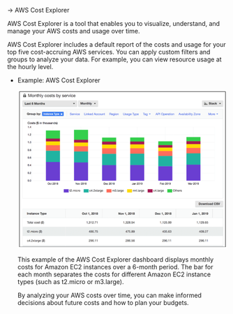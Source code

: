 -> AWS Cost Explorer

AWS Cost Explorer is a tool that enables you to visualize, understand, and manage your AWS costs and usage over time.

AWS Cost Explorer includes a default report of the costs and usage for your top five cost-accruing AWS services. You can apply custom filters and groups to analyze your data. For example, you can view resource usage at the hourly level.

- Example: AWS Cost Explorer

    <img src="./8.7 Cost Explorer.png">

    This example of the AWS Cost Explorer dashboard displays monthly costs for Amazon EC2 instances over a 6-month period. The bar for each month separates the costs for different Amazon EC2 instance types (such as t2.micro or m3.large). 

    By analyzing your AWS costs over time, you can make informed decisions about future costs and how to plan your budgets.